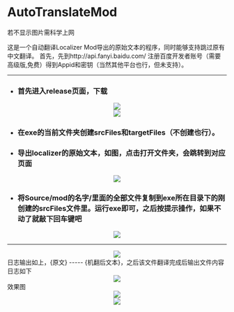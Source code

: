 # AutoTranslateMod

若不显示图片需科学上网

这是一个自动翻译Localizer Mod导出的原始文本的程序，同时能够支持跳过原有中文翻译。
首先，先到http://api.fanyi.baidu.com/ 注册百度开发者账号（需要高级版,免费）得到Appid和密钥（当然其他平台也行，但未支持）。

------------ 

 - ### 首先进入release页面，下载
 
 <div align="center">
<img src="https://github.com/cllh1999/AutoTranslateMod/blob/master/images/image0x2.PNG" >
</div>
<div align="center">
 <img src="https://github.com/cllh1999/AutoTranslateMod/blob/master/images/image0x1.PNG" >
</div>

 - ### 在exe的当前文件夹创建srcFiles和targetFiles（不创建也行）。
 
 - ### 导出localizer的原始文本，如图，点击打开文件夹，会跳转到对应页面

<div align="center">
<img src="https://github.com/cllh1999/AutoTranslateMod/blob/master/images/image0x3.PNG" >
</div>

 - ### 将Source/mod的名字/里面的全部文件复制到exe所在目录下的刚创建的srcFiles文件里。运行exe即可，之后按提示操作，如果不动了就敲下回车键吧
 
 <div align="center">
<img src="https://github.com/cllh1999/AutoTranslateMod/blob/master/images/image0x4.PNG" >
</div>
 
----------- 

<div align="center">
<img src="https://github.com/cllh1999/AutoTranslateMod/blob/master/images/2.PNG" >
</div>
日志输出如上，{原文} ----- {机翻后文本}，之后该文件翻译完成后输出文件内容日志如下
<div align="center">
<img src="https://github.com/cllh1999/AutoTranslateMod/blob/master/images/3.PNG" >
</div>
效果图
<div align="center">
<img src="https://github.com/cllh1999/AutoTranslateMod/blob/master/images/4.png" >
</div>
<div align="center">
<img src="https://github.com/cllh1999/AutoTranslateMod/blob/master/images/5.png" >
</div>

